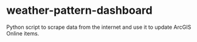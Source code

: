 # weather-pattern-dashboard
Python script to scrape data from the internet and use it to update ArcGIS Online items.
